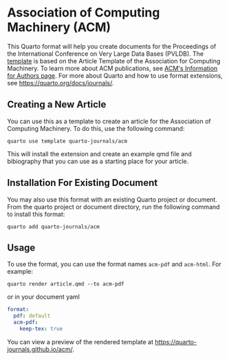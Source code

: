 # Association of Computing Machinery (ACM)

This Quarto format will help you create documents for the Proceedings of the International Conference on Very Large Data Bases (PVLDB). The [template](https://github.com/cwida/pvldbstyle/archive/master.zip) is based on the Article Template of the Association for Computing Machinery. To learn more about ACM publications, see [ACM's Information for Authors page](https://www.acm.org/publications/authors/information-for-authors). For more about Quarto and how to use format extensions, see <https://quarto.org/docs/journals/>.

## Creating a New Article

You can use this as a template to create an article for the Association of Computing Machinery. To do this, use the following command:

```quarto use template quarto-journals/acm```

This will install the extension and create an example qmd file and bibiography that you can use as a starting place for your article.


## Installation For Existing Document

You may also use this format with an existing Quarto project or document. From the quarto project or document directory, run the following command to install this format:

```quarto add quarto-journals/acm```

## Usage 

To use the format, you can use the format names `acm-pdf` and `acm-html`. For example:

```quarto render article.qmd --to acm-pdf```

or in your document yaml

```yaml
format:
  pdf: default
  acm-pdf:
    keep-tex: true    
```

You can view a preview of the rendered template at <https://quarto-journals.github.io/acm/>. 

